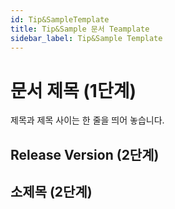 ```yaml
---
id: Tip&SampleTemplate
title: Tip&Sample 문서 Teamplate
sidebar_label: Tip&Sample Template
---
```

# 문서 제목 (1단계) #

제목과 제목 사이는 한 줄을 띄어 놓습니다. 

## Release Version (2단계) ## 

## 소제목 (2단계) ##